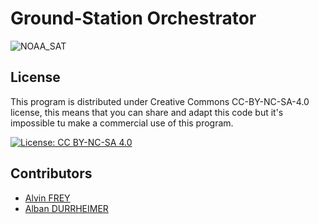 # Ground-Station Orchestrator

![NOAA_SAT](https://upload.wikimedia.org/wikipedia/commons/thumb/0/04/NOAA-L_satellite_tilted_in_Vandenberg_AFB_clean_room.jpg/1200px-NOAA-L_satellite_tilted_in_Vandenberg_AFB_clean_room.jpg "NOAA_SAT" )

## License

This program is distributed under Creative Commons CC-BY-NC-SA-4.0 license, this means that you can share and adapt this code but it's impossible tu make a commercial use of this program.

[![License: CC BY-NC-SA 4.0](https://img.shields.io/badge/License-CC%20BY--NC--SA%204.0-lightgrey.svg)](http://creativecommons.org/licenses/by-nc-sa/4.0/)

## Contributors

* [Alvin FREY]
* [Alban DURRHEIMER]

[//]: #

   [Alvin FREY]: <https://afrey.fr>
   [Alban DURRHEIMER]: <https://www.linkedin.com/in/alban-durrheimer/>